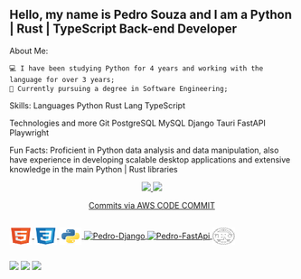 ## Hello, my name is Pedro Souza and I am a Python | Rust | TypeScript Back-end Developer
About Me:

    💻 I have been studying Python for 4 years and working with the language for over 3 years;
    📖 Currently pursuing a degree in Software Engineering;

Skills:
Languages
    Python
    Rust Lang
    TypeScript

Technologies and more
    Git
    PostgreSQL
    MySQL
    Django
    Tauri
    FastAPI
    Playwright

Fun Facts: Proficient in Python data analysis and data manipulation, also have experience in developing scalable desktop applications and extensive knowledge in the main Python | Rust libraries
<div align="center">
  <a href="https://github.com/pedro1840">
  <img height="180em" src="https://github-readme-stats.vercel.app/api?username=pedro1840&show_icons=true&theme=dracula&include_all_commits=true&count_private=true"/>
  <img height="180em" src="https://github-readme-stats.vercel.app/api/top-langs/?username=pedro1840&layout=compact&langs_count=7&theme=dracula"/>
</div>
<p align="center">Commits via AWS CODE COMMIT</p>
<div style="display: inline_block"><br>
  <img align="center" alt="Pedro-HTML" height="30" width="40" src="https://raw.githubusercontent.com/devicons/devicon/master/icons/html5/html5-original.svg">
  <img align="center" alt="Pedro-CSS" height="30" width="40" src="https://raw.githubusercontent.com/devicons/devicon/master/icons/css3/css3-original.svg">
  <img align="center" alt="Pedro-Python" height="30" width="40" src="https://raw.githubusercontent.com/devicons/devicon/master/icons/python/python-original.svg">
  <img align="center" alt="Pedro-Django" height="30" width="40" src="https://cdn.jsdelivr.net/gh/devicons/devicon/icons/django/django-plain.svg">
  <img align="center" alt="Pedro-FastApi" height="30" width="40" src="https://cdn.jsdelivr.net/gh/devicons/devicon/icons/fastapi/fastapi-original.svg">
  <img align="center" alt="Pedro-Rust" height="30" width="40" src="https://raw.githubusercontent.com/devicons/devicon/6910f0503efdd315c8f9b858234310c06e04d9c0/icons/rust/rust-line.svg">
</div>
</div>

   ##
<div> 
<div> 
  <a href="https://www.instagram.com/pedro_sou18/" target="_blank"><img src="https://img.shields.io/badge/-Instagram-%23E4405F?style=for-the-badge&logo=instagram&logoColor=white" target="_blank"></a>
  <a href = "mailto:pedrocontato1840@gmail.com"><img src="https://img.shields.io/badge/-Gmail-%23333?style=for-the-badge&logo=gmail&logoColor=white" target="_blank"></a>
  <a href="https://www.linkedin.com/in/pedro-souza-3966aa22b/" target="_blank"><img src="https://img.shields.io/badge/-LinkedIn-%230077B5?style=for-the-badge&logo=linkedin&logoColor=white" target="_blank"></a>
</div>

